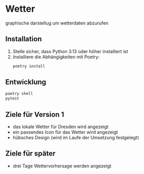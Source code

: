 # Wetter
graphische darstellug um wetterdaten abzurufen
## Installation
1. Stelle sicher, dass Python 3.13 oder höher installiert ist
2. Installiere die Abhängigkeiten mit Poetry:
   ```bash
   poetry install
   ```
  ## Entwicklung
  ```bash
  poetry shell
  pytest
  ```
## Ziele für Version 1
- das lokale Wetter für Dresden wird angezeigt
- ein passendes Icon für das Wetter wird angezeigt
- hübsches Design (wird im Laufe der Umsetzung festgelegt)
## Ziele für später
- drei Tage Wettervorhersage werden angezeigt